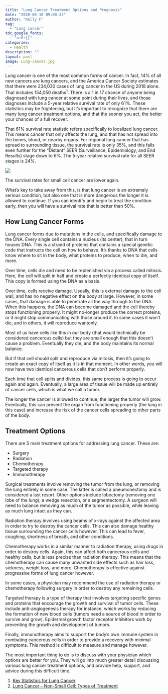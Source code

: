 ```yaml
---
title: "Lung Cancer Treatment Options and Prognosis"
date: "2020-06-10 09:00:34"
author: "Kelly F"
tag:
  - "Lung cancer"
tdc_google_fonts:
  - "a:0:{}"
categories:
  - Health
description: ""
layout: post
image: Lung-cancer.jpg
---
```


Lung cancer is one of the most common forms of cancer. In fact, 14% of all new cancers are lung cancers, and the America Cancer Society estimates that there were 234,030 cases of lung cancer in the US during 2018 alone. That includes 154,050 deaths<sup>1</sup>. There is a 1 in 17 chance of anyone being diagnosed with lung cancer at some point during their lives, and those diagnoses include a 5-year relative survival rate of only 61%. These statistics may be frightening, but it’s important to recognize that there are many lung cancer treatment options, and that the sooner you act, the better your chances of a full recover.

That 61% survival rate statistic refers specifically to localized lung cancer. This means cancer that only affects the lung, and that has not spread into the bones, blood, or nearby organs. For regional lung cancer that has spread to surrounding tissue, the survival rate is only 35%, and this falls even further for the “Distant” SEER (Surveillance, Epidemiology, and End Results) stage down to 6%. The 5-year relative survival rate for all SEER stages is 24%.

![](../uploads/2020/04/Lung-cancer.jpg)

The survival rates for small cell cancer are lower again.

What’s key to take away from this, is that lung cancer is an extremely serious condition, but also one that is more dangerous the longer it is allowed to continue. If you can identify and begin to treat the condition early, then you will have a survival rate that is better than 50%.

## How Lung Cancer Forms

Lung cancer forms due to mutations in the cells, and specifically damage to the DNA. Every single cell contains a nucleus (its center), that in turn houses DNA. This is a strand of proteins that contains a special genetic code that instructs the cell on how to behave. It’s thanks to DNA that cells know where to sit in the body, what proteins to produce, when to die, and more.

Over time, cells die and need to be replenished via a process called mitosis. Here, the cell will split in half and create a perfectly identical copy of itself. This copy is formed using the DNA as a basis.

Over time, cells receive damage. Usually, this is external damage to the cell wall, and has no negative effect on the body at large. However, in some cases, that damage is able to penetrate all the way through to the DNA. When this happens, the DNA can become damaged and the cell thereby stops functioning properly. It might no-longer produce the correct proteins, or it might stop communicating with those around it. In some cases it won’t die, and in others, it will reproduce wantonly.

Most of us have cells like this in our body (that would technically be considered cancerous cells) but they are small enough that this doesn’t cause a problem. Eventually they die, and the body maintains its normal balance.

But if that cell should split and reproduce via mitosis, then it’s going to create an exact copy of itself as it is in that moment. In other words, you will now have two identical cancerous cells that don’t perform properly.

Each time that cell splits and divides, this same process is going to occur again and again. Eventually, a large area of tissue will be made up entirely of cancer cells, which is what we call a tumor.

The longer the cancer is allowed to continue, the larger the tumor will grow. Eventually, this can prevent the organ from functioning properly (the lung in this case) and increase the risk of the cancer cells spreading to other parts of the body.

## Treatment Options

There are 5 main treatment options for addressing lung cancer. These are:

- Surgery
- Radiation
- Chemotherapy
- Targeted therapy
- Immunotherapy

Surgical treatments involve removing the tumor from the lung, or removing the lung entirely in some case. The latter is called a pneumonectomy and is considered a last resort. Other options include lobectomy (removing one lobe of the lung), a wedge resection, or a segmentectomy. A surgeon will need to balance removing as much of the tumor as possible, while leaving as much lung intact as they can.

Radiation therapy involves using beams of x-rays against the affected area in order to try to destroy the cancer cells. This can also damage healthy tissue surrounding the cancer cells however. This can lead to fever, coughing, shortness of breath, and other conditions.

Chemotherapy works in a similar manner to radiation therapy, using drugs in order to destroy cells. Again, this can affect both cancerous cells and healthy cells, but is less precise than radiation therapy. This means that the chemotherapy can cause many unwanted side effects such as hair loss, sickness, weight loss, and more. Chemotherapy is effective against progressive forms of lung cancer however.

In some cases, a physician may recommend the use of radiation therapy or chemotherapy following surgery in order to destroy any remaining cells.

Targeted therapy is a type of therapy that involves targeting specific genes and proteins that encourage the growth and survival of tumor cells. These include anti-angiogenesis therapy for instance, which works by reducing the formation of new blood cells (tumors need a source of blood in order to survive and grow). Epidermal growth factor receptor inhibitors work by preventing the growth and development of tumors.

Finally, immunotherapy aims to support the body’s own immune system in combating cancerous cells in order to provide a recovery with minimal symptoms. This method is difficult to measure and manage however.

The most important thing to do is to discuss with your physician which options are better for you. They will go into much greater detail discussing various lung cancer treatment options, and provide help, support, and advice during this difficult time.

1. [Key Statistics for Lung Cancer](https://www.cancer.org/content/cancer/en/cancer/lung-cancer/about/key-statistics.html)
2. [Lung Cancer – Non-Small Cell: Types of Treatment](https://www.cancer.net/cancer-types/lung-cancer-non-small-cell/types-treatment)
